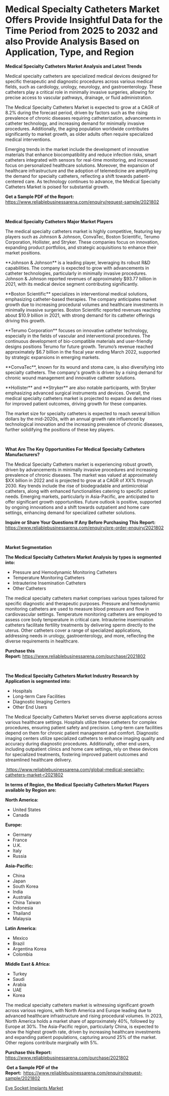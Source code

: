 <p><h1>Medical Specialty Catheters Market Offers Provide Insightful Data for the Time Period from 2025 to 2032 and also Provide Analysis Based on Application, Type, and Region</h1></p><p><strong>Medical Specialty Catheters Market Analysis and Latest Trends</strong></p>
<p><p>Medical specialty catheters are specialized medical devices designed for specific therapeutic and diagnostic procedures across various medical fields, such as cardiology, urology, neurology, and gastroenterology. These catheters play a critical role in minimally invasive surgeries, allowing for precise access to vascular pathways, drainage, or fluid administration.</p><p>The Medical Specialty Catheters Market is expected to grow at a CAGR of 8.2% during the forecast period, driven by factors such as the rising prevalence of chronic diseases requiring catheterization, advancements in catheter technology, and increasing demand for minimally invasive procedures. Additionally, the aging population worldwide contributes significantly to market growth, as older adults often require specialized medical interventions. </p><p>Emerging trends in the market include the development of innovative materials that enhance biocompatibility and reduce infection risks, smart catheters integrated with sensors for real-time monitoring, and increased focus on personalized healthcare solutions. Moreover, the expansion of healthcare infrastructure and the adoption of telemedicine are amplifying the demand for specialty catheters, reflecting a shift towards patient-centered care. As technology continues to advance, the Medical Specialty Catheters Market is poised for substantial growth.</p></p>
<p><strong>Get a Sample PDF of the Report:&nbsp;</strong> <a href="https://www.reliablebusinessarena.com/enquiry/request-sample/2021802?utm_campaign=2632&utm_medium=2&utm_source=Github&utm_content=ia&utm_term=29032025&utm_id=medical-specialty-catheters">https://www.reliablebusinessarena.com/enquiry/request-sample/2021802</a></p>
<p>&nbsp;</p>
<p><strong>Medical Specialty Catheters Major Market Players</strong></p>
<p><p>The medical specialty catheters market is highly competitive, featuring key players such as Johnson & Johnson, ConvaTec, Boston Scientific, Terumo Corporation, Hollister, and Stryker. These companies focus on innovation, expanding product portfolios, and strategic acquisitions to enhance their market positions.</p><p>**Johnson & Johnson** is a leading player, leveraging its robust R&D capabilities. The company is expected to grow with advancements in catheter technologies, particularly in minimally invasive procedures. Johnson & Johnson reported revenues of approximately $93.77 billion in 2021, with its medical device segment contributing significantly.</p><p>**Boston Scientific** specializes in interventional medical solutions, emphasizing catheter-based therapies. The company anticipates market growth due to increasing procedural volumes and healthcare investments in minimally invasive surgeries. Boston Scientific reported revenues reaching about $10.9 billion in 2021, with strong demand for its catheter offerings driving this growth.</p><p>**Terumo Corporation** focuses on innovative catheter technology, especially in the fields of vascular and interventional procedures. The continuous development of bio-compatible materials and user-friendly designs positions Terumo for future growth. Terumo’s revenue reached approximately $6.7 billion in the fiscal year ending March 2022, supported by strategic expansions in emerging markets.</p><p>**ConvaTec**, known for its wound and stoma care, is also diversifying into specialty catheters. The company's growth is driven by a rising demand for chronic wound management and innovative catheter solutions.</p><p>**Hollister** and **Stryker** are also notable participants, with Stryker emphasizing advanced surgical instruments and devices. Overall, the medical specialty catheters market is projected to expand as demand rises for improved patient outcomes, driving growth for these companies.</p><p>The market size for specialty catheters is expected to reach several billion dollars by the mid-2020s, with an annual growth rate influenced by technological innovation and the increasing prevalence of chronic diseases, further solidifying the positions of these key players.</p></p>
<p>&nbsp;</p>
<p><strong>What Are The Key Opportunities For Medical Specialty Catheters Manufacturers?</strong></p>
<p><p>The Medical Specialty Catheters market is experiencing robust growth, driven by advancements in minimally invasive procedures and increasing prevalence of chronic diseases. The market was valued at approximately $XX billion in 2022 and is projected to grow at a CAGR of XX% through 2030. Key trends include the rise of biodegradable and antimicrobial catheters, along with enhanced functionalities catering to specific patient needs. Emerging markets, particularly in Asia-Pacific, are anticipated to offer significant growth opportunities. Future outlook is positive, supported by ongoing innovations and a shift towards outpatient and home care settings, enhancing demand for specialized catheter solutions.</p></p>
<p><strong>Inquire or Share Your Questions If Any Before Purchasing This Report:</strong> <a href="https://www.reliablebusinessarena.com/enquiry/pre-order-enquiry/2021802?utm_campaign=2632&utm_medium=2&utm_source=Github&utm_content=ia&utm_term=29032025&utm_id=medical-specialty-catheters">https://www.reliablebusinessarena.com/enquiry/pre-order-enquiry/2021802</a></p>
<p>&nbsp;</p>
<p><strong>Market Segmentation</strong></p>
<p><strong>The Medical Specialty Catheters Market Analysis by types is segmented into:</strong></p>
<p><ul><li>Pressure and Hemodynamic Monitoring Catheters</li><li>Temperature Monitoring Catheters</li><li>Intrauterine Insemination Catheters</li><li>Other Catheters</li></ul></p>
<p><p>The medical specialty catheters market comprises various types tailored for specific diagnostic and therapeutic purposes. Pressure and hemodynamic monitoring catheters are used to measure blood pressure and flow in cardiovascular settings. Temperature monitoring catheters are employed to assess core body temperature in critical care. Intrauterine insemination catheters facilitate fertility treatments by delivering sperm directly to the uterus. Other catheters cover a range of specialized applications, addressing needs in urology, gastroenterology, and more, reflecting the diverse requirements in healthcare.</p></p>
<p><strong>Purchase this Report:&nbsp;</strong><a href="https://www.reliablebusinessarena.com/purchase/2021802?utm_campaign=2632&utm_medium=2&utm_source=Github&utm_content=ia&utm_term=29032025&utm_id=medical-specialty-catheters">https://www.reliablebusinessarena.com/purchase/2021802</a></p>
<p>&nbsp;</p>
<p><strong>The Medical Specialty Catheters Market Industry Research by Application is segmented into:</strong></p>
<p><ul><li>Hospitals</li><li>Long-term Care Facilities</li><li>Diagnostic Imaging Centers</li><li>Other End Users</li></ul></p>
<p><p>The Medical Specialty Catheters Market serves diverse applications across various healthcare settings. Hospitals utilize these catheters for complex procedures, ensuring patient safety and precision. Long-term care facilities depend on them for chronic patient management and comfort. Diagnostic imaging centers utilize specialized catheters to enhance imaging quality and accuracy during diagnostic procedures. Additionally, other end users, including outpatient clinics and home care settings, rely on these devices for specialized treatments, fostering improved patient outcomes and streamlined healthcare delivery.</p></p>
<p><a href="https://www.reliablebusinessarena.com/global-medical-specialty-catheters-market-r2021802?utm_campaign=2632&utm_medium=2&utm_source=Github&utm_content=ia&utm_term=29032025&utm_id=medical-specialty-catheters">&nbsp;https://www.reliablebusinessarena.com/global-medical-specialty-catheters-market-r2021802</a></p>
<p><strong>In terms of Region, the Medical Specialty Catheters Market Players available by Region are:</strong></p>
<p>
    <p> <strong> North America: </strong>
        <ul>
            <li>United States</li>
            <li>Canada</li>
        </ul>
        </p> 
    <p> <strong> Europe: </strong>
        <ul>
            <li>Germany</li>
            <li>France</li>
            <li>U.K.</li>
            <li>Italy</li>
            <li>Russia</li>
        </ul>
        </p> 
    <p> <strong> Asia-Pacific: </strong>
        <ul>
            <li>China</li>
            <li>Japan</li>
            <li>South Korea</li>
            <li>India</li>
            <li>Australia</li>
            <li>China Taiwan</li>
            <li>Indonesia</li>
            <li>Thailand</li>
            <li>Malaysia</li>
        </ul>
        </p> 
    <p> <strong> Latin America: </strong>
        <ul>
            <li>Mexico</li>
            <li>Brazil</li>
            <li>Argentina Korea</li>
            <li>Colombia</li>
        </ul>
        </p> 
    <p> <strong> Middle East & Africa: </strong>
        <ul>
            <li>Turkey</li>
            <li>Saudi</li>
            <li>Arabia</li>
            <li>UAE</li>
            <li>Korea</li>
        </ul>
    </p>
    </p>
<p><p>The medical specialty catheters market is witnessing significant growth across various regions, with North America and Europe leading due to advanced healthcare infrastructure and rising procedural volumes. In 2023, North America holds a market share of approximately 40%, followed by Europe at 30%. The Asia-Pacific region, particularly China, is expected to show the highest growth rate, driven by increasing healthcare investments and expanding patient populations, capturing around 25% of the market. Other regions contribute marginally with 5%.</p></p>
<p><strong>Purchase this Report: </strong><a href="https://www.reliablebusinessarena.com/purchase/2021802?utm_campaign=2632&utm_medium=2&utm_source=Github&utm_content=ia&utm_term=29032025&utm_id=medical-specialty-catheters">https://www.reliablebusinessarena.com/purchase/2021802</a></p>
<p>&nbsp;<strong>Get a Sample PDF of the Report:&nbsp;&nbsp;</strong><a href="https://www.reliablebusinessarena.com/enquiry/request-sample/2021802?utm_campaign=2632&utm_medium=2&utm_source=Github&utm_content=ia&utm_term=29032025&utm_id=medical-specialty-catheters">https://www.reliablebusinessarena.com/enquiry/request-sample/2021802</a></p>
<p><strong></strong></p>
<p><p><a href="https://github.com/pimanoruman/Market-Research-Report-List-1/blob/main/eye-socket-implants-market.md?utm_campaign=2632&utm_medium=2&utm_source=Github&utm_content=ia&utm_term=29032025&utm_id=medical-specialty-catheters">Eye Socket Implants Market</a></p></p>